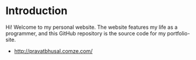 # Introduction
Hi! Welcome to my personal website. The website features my life as a programmer, and this GitHub repository is the source
code for my portfolio-site.
- http://pravatbhusal.comze.com/